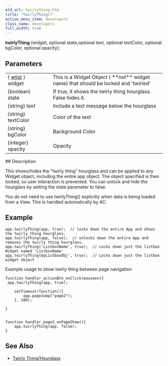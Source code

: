 ```yaml
---
old_url: twirlything.htm
title: "twirlyThing()"
active_menu_item: developers
class_name: developers
full_width: true
---
```



**twirlyThing** (widget, optional state,optional text, optional textColor, optional bgColor, optional opacity);

## Parameters

<table>
<tr>
<td width="155">
  { <a href="/developers/documentation/scripting-apis/client-api/objects-titbits/widget-list-parameters">wlist</a> } widget

</td>
<td width="15">
</td>
<td width="710">
This is a Widget Object ( **not** widget name) that should be locked and 'twirled'

</td>
</tr>
<tr>
<td width="155">
{boolean} state

</td>
<td width="15">
</td>
<td width="710">
If true, it shows the twirly thing hourglass. False hides it.

</td>
</tr>
<tr>
<td width="155">
{string} text

</td>
<td width="15">
</td>
<td width="710">
Include a text message below the hourglass

</td>
</tr>
<tr>
<td width="155">
{string} textColor

</td>
<td width="15">
</td>
<td width="710">
Color of the text

</td>
</tr>
<tr>
<td width="155">
{string} bgColor

</td>
<td width="15">
</td>
<td width="710">
Background Color

</td>
</tr>
<tr>
<td width="155">
{integer} opacity

</td>
<td width="15">
</td>
<td width="710">
Opacity

</td>
</tr>
</table>
## Description

This shows/hides the "twirly thing" hourglass and can be applied to any Widget object, including the entire app object. The object specified is then locked, so user interaction is prevented. You can unlock and hide the hourglass by setting the state parameter to false.

You do not need to use twirlyThing() explicitly when data is being loaded from a View. This is handled automatically by AC.

## Example

    app.twirlyThing(app, true);  // locks down the entire App and shows the twirly thing hourglass.
    app.twirlyThing(app, false);  // unlocks down the entire App and removes the twirly thing hourglass.
    app.twirlyThing('ListboxName', true);  // Locks down just the listbox Widget named 'ListboxName'
    app.twirlyThing(myListboxObj', true);  // Locks down just the listbox widget object

Example usage to show twirly thing between page navigation
     
    function handler_actionBtn_onClick(mouseev){
     app.twirlyThing(app, true);
     
        setTimeout(function(){
            app.pageJump("page2");
        }, 100);
        
    }
     
     
    function handler_page2_onPageShow(){
        app.twirlyThing(app, false);    
    }
     
   

## See Also

 - [Twirly Thing/Hourglass](/developers/documentation/product-guide/advanced-features/twirly-thing-hourglass/)
